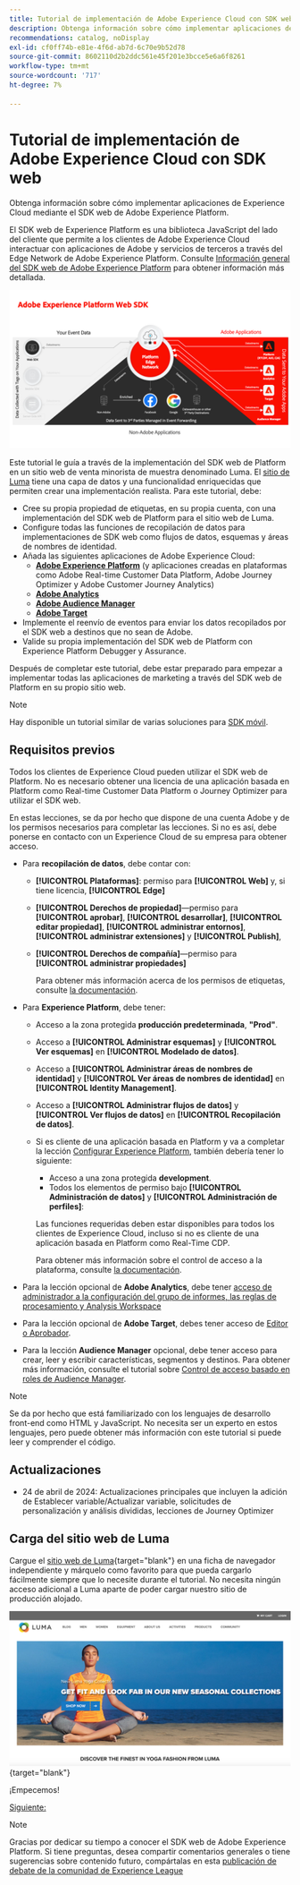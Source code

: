 ```yaml
---
title: Tutorial de implementación de Adobe Experience Cloud con SDK web
description: Obtenga información sobre cómo implementar aplicaciones de Experience Cloud mediante el SDK web de Adobe Experience Platform.
recommendations: catalog, noDisplay
exl-id: cf0ff74b-e81e-4f6d-ab7d-6c70e9b52d78
source-git-commit: 8602110d2b2ddc561e45f201e3bcce5e6a6f8261
workflow-type: tm+mt
source-wordcount: '717'
ht-degree: 7%

---
```


# Tutorial de implementación de Adobe Experience Cloud con SDK web

Obtenga información sobre cómo implementar aplicaciones de Experience Cloud mediante el SDK web de Adobe Experience Platform. 

El SDK web de Experience Platform es una biblioteca JavaScript del lado del cliente que permite a los clientes de Adobe Experience Cloud interactuar con aplicaciones de Adobe y servicios de terceros a través del Edge Network de Adobe Experience Platform. Consulte [Información general del SDK web de Adobe Experience Platform](https://experienceleague.adobe.com/es/docs/experience-platform/edge/home) para obtener información más detallada.

![Arquitectura de SDK web de Experience Platform](assets/dc-websdk.png)

Este tutorial le guía a través de la implementación del SDK web de Platform en un sitio web de venta minorista de muestra denominado Luma. El [sitio de Luma](https://luma.enablementadobe.com/content/luma/us/en.html) tiene una capa de datos y una funcionalidad enriquecidas que permiten crear una implementación realista. Para este tutorial, debe:

* Cree su propia propiedad de etiquetas, en su propia cuenta, con una implementación del SDK web de Platform para el sitio web de Luma.
* Configure todas las funciones de recopilación de datos para implementaciones de SDK web como flujos de datos, esquemas y áreas de nombres de identidad.
* Añada las siguientes aplicaciones de Adobe Experience Cloud:
   * **[Adobe Experience Platform](setup-experience-platform.md)** (y aplicaciones creadas en plataformas como Adobe Real-time Customer Data Platform, Adobe Journey Optimizer y Adobe Customer Journey Analytics)
   * **[Adobe Analytics](setup-analytics.md)**
   * **[Adobe Audience Manager](setup-audience-manager.md)**
   * **[Adobe Target](setup-target.md)**
* Implemente el reenvío de eventos para enviar los datos recopilados por el SDK web a destinos que no sean de Adobe.
* Valide su propia implementación del SDK web de Platform con Experience Platform Debugger y Assurance.

Después de completar este tutorial, debe estar preparado para empezar a implementar todas las aplicaciones de marketing a través del SDK web de Platform en su propio sitio web.


>[!NOTE]
>
>Hay disponible un tutorial similar de varias soluciones para [SDK móvil](../tutorial-mobile-sdk/overview.md).

## Requisitos previos

Todos los clientes de Experience Cloud pueden utilizar el SDK web de Platform. No es necesario obtener una licencia de una aplicación basada en Platform como Real-time Customer Data Platform o Journey Optimizer para utilizar el SDK web.

En estas lecciones, se da por hecho que dispone de una cuenta Adobe y de los permisos necesarios para completar las lecciones. Si no es así, debe ponerse en contacto con un Experience Cloud de su empresa para obtener acceso.

* Para **recopilación de datos**, debe contar con:
   * **[!UICONTROL Plataformas]**: permiso para **[!UICONTROL Web]** y, si tiene licencia, **[!UICONTROL Edge]**
   * **[!UICONTROL Derechos de propiedad]**—permiso para **[!UICONTROL aprobar]**, **[!UICONTROL desarrollar]**, **[!UICONTROL editar propiedad]**, **[!UICONTROL administrar entornos]**, **[!UICONTROL administrar extensiones]** y **[!UICONTROL Publish]**,
   * **[!UICONTROL Derechos de compañía]**—permiso para **[!UICONTROL administrar propiedades]**

     Para obtener más información acerca de los permisos de etiquetas, consulte [la documentación](https://experienceleague.adobe.com/es/docs/experience-platform/tags/admin/user-permissions).

* Para **Experience Platform**, debe tener:

   * Acceso a la zona protegida **producción predeterminada**, **&quot;Prod&quot;**.
   * Acceso a **[!UICONTROL Administrar esquemas]** y **[!UICONTROL Ver esquemas]** en **[!UICONTROL Modelado de datos]**.
   * Acceso a **[!UICONTROL Administrar áreas de nombres de identidad]** y **[!UICONTROL Ver áreas de nombres de identidad]** en **[!UICONTROL Identity Management]**.
   * Acceso a **[!UICONTROL Administrar flujos de datos]** y **[!UICONTROL Ver flujos de datos]** en **[!UICONTROL Recopilación de datos]**.
   * Si es cliente de una aplicación basada en Platform y va a completar la lección [Configurar Experience Platform](setup-experience-platform.md), también debería tener lo siguiente:
      * Acceso a una zona protegida **development**.
      * Todos los elementos de permiso bajo **[!UICONTROL Administración de datos]** y **[!UICONTROL Administración de perfiles]**:

     Las funciones requeridas deben estar disponibles para todos los clientes de Experience Cloud, incluso si no es cliente de una aplicación basada en Platform como Real-Time CDP.

     Para obtener más información sobre el control de acceso a la plataforma, consulte [la documentación](https://experienceleague.adobe.com/es/docs/experience-platform/access-control/home).

* Para la lección opcional de **Adobe Analytics**, debe tener [acceso de administrador a la configuración del grupo de informes, las reglas de procesamiento y Analysis Workspace](https://experienceleague.adobe.com/es/docs/analytics/admin/admin-console/home)

* Para la lección opcional de **Adobe Target**, debes tener acceso de [Editor o Aprobador](https://experienceleague.adobe.com/es/docs/target/using/administer/manage-users/enterprise/properties-overview#section_8C425E43E5DD4111BBFC734A2B7ABC80).

* Para la lección **Audience Manager** opcional, debe tener acceso para crear, leer y escribir características, segmentos y destinos. Para obtener más información, consulte el tutorial sobre [Control de acceso basado en roles de Audience Manager](https://experienceleague.adobe.com/es/docs/audience-manager-learn/tutorials/setup-and-admin/user-management/setting-permissions-with-role-based-access-control).


>[!NOTE]
>
>Se da por hecho que está familiarizado con los lenguajes de desarrollo front-end como HTML y JavaScript. No necesita ser un experto en estos lenguajes, pero puede obtener más información con este tutorial si puede leer y comprender el código.

## Actualizaciones

* 24 de abril de 2024: Actualizaciones principales que incluyen la adición de Establecer variable/Actualizar variable, solicitudes de personalización y análisis divididas, lecciones de Journey Optimizer

## Carga del sitio web de Luma

Cargue el [sitio web de Luma](https://luma.enablementadobe.com/content/luma/us/en.html){target="blank"} en una ficha de navegador independiente y márquelo como favorito para que pueda cargarlo fácilmente siempre que lo necesite durante el tutorial. No necesita ningún acceso adicional a Luma aparte de poder cargar nuestro sitio de producción alojado.

[![Sitio web de Luma](assets/old-overview-luma.png)](https://luma.enablementadobe.com/content/luma/us/en.html){target="blank"}

¡Empecemos!

[Siguiente: ](configure-schemas.md)

>[!NOTE]
>
>Gracias por dedicar su tiempo a conocer el SDK web de Adobe Experience Platform. Si tiene preguntas, desea compartir comentarios generales o tiene sugerencias sobre contenido futuro, compártalas en esta [publicación de debate de la comunidad de Experience League](https://experienceleaguecommunities.adobe.com/t5/adobe-experience-platform-data/tutorial-discussion-implement-adobe-experience-cloud-with-web/td-p/444996?profile.language=es)
